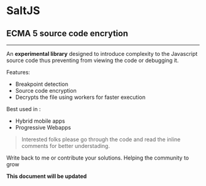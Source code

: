 # SaltJS
## ECMA 5 source code encrytion
----------


An **experimental library** designed to introduce complexity to the Javascript source code thus preventing from viewing the code or debugging it.

Features:

* Breakpoint detection
* Source code encryption
* Decrypts the file using workers for faster execution

Best used in :

* Hybrid mobile apps
* Progressive Webapps

 > Interested folks please go through the code and read the inline comments for better understading.

 Write back to me or contribute your solutions. Helping the community to grow

 **This document will be updated**